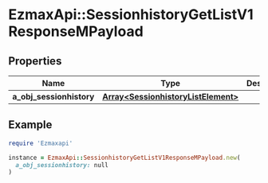 # EzmaxApi::SessionhistoryGetListV1ResponseMPayload

## Properties

| Name | Type | Description | Notes |
| ---- | ---- | ----------- | ----- |
| **a_obj_sessionhistory** | [**Array&lt;SessionhistoryListElement&gt;**](SessionhistoryListElement.md) |  |  |

## Example

```ruby
require 'Ezmaxapi'

instance = EzmaxApi::SessionhistoryGetListV1ResponseMPayload.new(
  a_obj_sessionhistory: null
)
```

